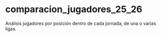 # comparacion_jugadores_25_26
Análisis jugadores por posición dentro de cada jornada, de una o varias ligas.
